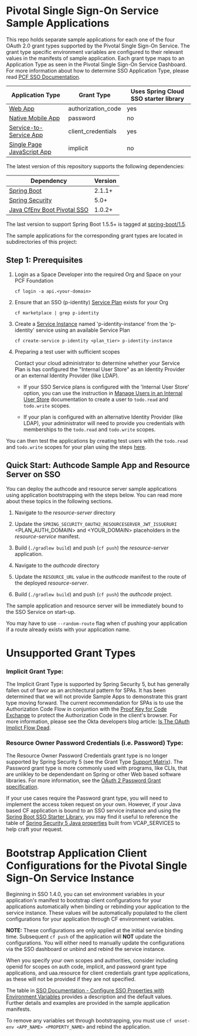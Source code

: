 # Pivotal Single Sign-On Service Sample Applications

This repo holds separate sample applications for each one of the four OAuth 2.0 grant types supported by the Pivotal Single Sign-On Service. The grant type specific environment variables are configured to their relevant values in the manifests of sample application. Each grant type maps to an Application Type as seen in the Pivotal Single Sign-On Service Dashboard. For more information about how to determine SSO Application Type, please read [PCF SSO Documentation](https://docs.pivotal.io/p-identity/determine-type.html).

Application Type  | Grant Type | Uses Spring Cloud SSO starter library
------------- | -------------- | ---------------------
[Web App](/authcode)  | authorization_code | yes
[Native Mobile App](/password)  | password | no
[Service-to-Service App](/client_credentials) | client_credentials | yes
[Single Page JavaScript App](/implicit) | implicit | no

The latest version of this repository supports the following dependencies:

Dependency | Version
------------- | ---------- 
[Spring Boot](https://github.com/spring-projects/spring-boot/tree/2.1.x) | 2.1.1+
[Spring Security](https://github.com/spring-projects/spring-security/tree/5.1.x) | 5.0+ 
[Java CfEnv Boot Pivotal SSO](https://github.com/pivotal-cf/java-cfenv/tree/master/java-cfenv-boot-pivotal-sso) | 1.0.2+ 

The last version to support Spring Boot 1.5.5+ is tagged at [spring-boot/1.5](https://github.com/pivotal-cf/identity-sample-apps/releases/tag/spring-boot%2F1.5).

The sample applications for the corresponding grant types are located in subdirectories of this project:  

## <a name="step-1">Step 1</a>: Prerequisites

1. Login as a Space Developer into the required Org and Space on your PCF Foundation

       cf login -a api.<your-domain>
        
1. Ensure that an SSO (p-identity) [Service Plan](https://docs.pivotal.io/p-identity/manage-service-plans.html) exists for your Org

       cf marketplace | grep p-identity

1. Create a [Service Instance](https://docs.pivotal.io/p-identity/manage-service-instances.html) named 'p-identity-instance' from the 'p-identity' service using an available Service Plan

       cf create-service p-identity <plan_tier> p-identity-instance

1. Preparing a test user with sufficient scopes

     Contact your cloud administrator to determine whether your Service Plan is has configured the "Internal User Store" as an Identity Provider or an external Identity Provider (like LDAP).

     - If your SSO Service plans is configured with the 'Internal User Store' option, you can use the instruction in [Manage Users in an Internal User Store](https://docs.pivotal.io/p-identity/manage-users.html) documentation to create a user to `todo.read` and `todo.write` scopes.

     - If your plan is configured with an alternative Identity Provider (like LDAP), your administrator will need to provide you credentials with memberships to the `todo.read` and `todo.write` scopes.

You can then test the applications by creating test users with the `todo.read` and `todo.write` scopes for your plan using the steps [here](https://docs.pivotal.io/p-identity/configure-id-providers.html#add-to-int).

## <a name="quick-start">Quick Start</a>: Authcode Sample App and Resource Server on SSO

You can deploy the authcode and resource server sample applications using application bootstrapping with the steps below. You can read more about these topics in the following sections.

1. Navigate to the *resource-server* directory

1. Update the `SPRING_SECURITY_OAUTH2_RESOURCESERVER_JWT_ISSUERURI` <PLAN_AUTH_DOMAIN> and <YOUR_DOMAIN> placeholders in the *resource-service* manifest. 

1. Build (`./gradlew build`) and push (`cf push`) the *resource-server* application.

1. Navigate to the *authcode* directory

1. Update the `RESOURCE_URL` value in the *authcode* manifest to the route of the deployed *resource-server*.

1. Build (`./gradlew build`) and push (`cf push`) the *authcode* project.
   
The sample application and resource server will be immediately bound to the SSO Service on start-up.

You may have to use `--random-route` flag when cf pushing your application if a route already exists with your application name.

# Unsupported Grant Types

### Implicit Grant Type:

The Implicit Grant Type is supported by Spring Security 5, but has generally fallen out of favor as an architectural pattern for SPAs. It has been determined that we will not provide Sample Apps to demonstrate this grant type moving forward. The current recommendation for SPAs is to use the Authorization Code Flow in conjuntion with the [Proof Key for Code Exchange](https://tools.ietf.org/html/rfc7636) to protect the Authorization Code in the client's browser. For more information, please see the Okta developers blog article: [Is The OAuth Implict Flow Dead](https://developer.okta.com/blog/2019/05/01/is-the-oauth-implicit-flow-dead#the-oauth-authorization-code-flow-is-better).

### Resource Owner Password Credentials (i.e. Password) Type:

The Resource Owner Password Credentials grant type is no longer supported by Spring Security 5 (see the Grant Type [Support Matrix](projects/spring-security/wiki/OAuth-2.0-Features-Matrix#client-support)). The Password grant type is more commonly used with programs, like CLIs, that are unlikley to be dependendant on Spring or other Web based software libraries. For more information, see the [OAuth 2 Password Grant specification](https://tools.ietf.org/html/rfc6749#section-4.3.2). 

If your use cases require the Password grant type, you will need to implement the access token request on your own. 
However, if your Java based CF application is bound to an SSO service instance and using the [Spring Boot SSO Starter Library](https://github.com/pivotal-cf/java-cfenv/tree/master/java-cfenv-boot-pivotal-sso), you may find it useful to reference the table of [Spring Security 5 Java properties](https://github.com/pivotal-cf/java-cfenv/tree/master/java-cfenv-boot-pivotal-sso#spring-applications) built from VCAP_SERVICES to help craft your request. 

# Bootstrap Application Client Configurations for the Pivotal Single Sign-On Service Instance
Beginning in SSO 1.4.0, you can set environment variables in your application's manifest to bootstrap client configurations for your applications automatically when binding or rebinding your application to the service instance. These values will be automatically populated to the client configurations for your application through CF environment variables.

**NOTE:** These configurations are only applied at the initial service binding time. Subsequent `cf push` of the application will **NOT** update the configurations. You will either need to manually update the configurations via the SSO dashboard or unbind and rebind the service instance.

When you specify your own scopes and authorities, consider including openid for scopes on auth code, implicit, and password grant type applications, and uaa.resource for client credentials grant type applications, as these will not be provided if they are not specified.

The table in [SSO Documentation - Configure SSO Properties with Environment Variables](https://docs.pivotal.io/p-identity/configure-apps/index.html#configure) provides a description and the default values. Further details and examples are provided in the sample application manifests.

To remove any variables set through bootstrapping, you must use `cf unset-env <APP_NAME> <PROPERTY_NAME>` and rebind the application.
